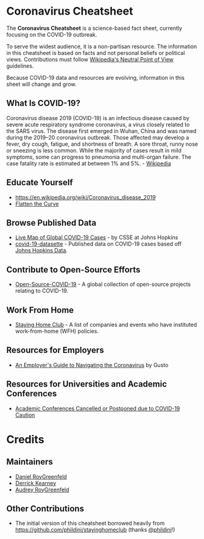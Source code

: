 # Coronavirus Cheatsheet

The **Coronavirus Cheatsheet** is a science-based fact sheet, currently focusing on the COVID-19 outbreak.

To serve the widest audience, it is a non-partisan resource. The information in this cheatsheet is based on facts and not personal beliefs or political views. Contributions must follow [Wikipedia's Neutral Point of View](https://en.wikipedia.org/wiki/Wikipedia:Neutral_point_of_view) guidelines.

Because COVID-19 data and resources are evolving, information in this sheet will change and grow.

## What Is COVID-19?

Coronavirus disease 2019 (COVID-19) is an infectious disease caused by severe acute respiratory syndrome coronavirus, a virus closely related to the SARS virus. The disease first emerged in Wuhan, China and was named during the 2019–20 coronavirus outbreak. Those affected may develop a fever, dry cough, fatigue, and shortness of breath. A sore throat, runny nose or sneezing is less common.  While the majority of cases result in mild symptoms, some can progress to pneumonia and multi-organ failure. The case fatality rate is estimated at between 1% and 5%. - [Wikipedia](https://en.wikipedia.org/wiki/Coronavirus_disease_2019)

## Educate Yourself

- https://en.wikipedia.org/wiki/Coronavirus_disease_2019
- [Flatten the Curve](https://www.flattenthecurve.com/)

## Browse Published Data

- [Live Map of Global COVID-19 Cases](https://www.arcgis.com/apps/opsdashboard/index.html#/bda7594740fd40299423467b48e9ecf6) - by CSSE at Johns Hopkins
- [covid-19-datasette](https://covid-19.datasettes.com/covid/daily_reports) - Published data on COVID-19 cases based off [Johns Hopkins Data](https://github.com/CSSEGISandData/COVID-19).

## Contribute to Open-Source Efforts

- [Open-Source-COVID-19](https://weileizeng.github.io/Open-Source-COVID-19/world) - A global collection of open-source projects relating to COVID-19.

## Work From Home

- [Staying Home Club](https://stayinghome.club/) - A list of companies and events who have instituted work-from-home (WFH) policies.

## Resources for Employers

- [An Employer's Guide to Navigating the Coronavirus](https://gusto.com/blog/people-management/coronavirus-employers-guide) by Gusto

## Resources for Universities and Academic Conferences

- [Academic Conferences Cancelled or Postponed due to COVID-19 Caution](https://docs.google.com/spreadsheets/d/1O3wnaFYSZCgY3Ih4yDw3EIH2SC_-vjhyHwrCQSy0J7M/htmlview?fbclid=IwAR3Z5VxuKicyB5h0dAIRhU5TtZq78dzFBZ45f8G7fI1sBhWEyFIj5rGibME#)

# Credits

## Maintainers

- [Daniel RoyGreenfeld](https://github.com/pydanny)
- [Derrick Kearney](https://github.com/diek)
- [Audrey RoyGreenfeld](https://github.com/audreyr)

## Other Contributions

- The initial version of this cheatsheet borrowed heavily from https://github.com/phildini/stayinghomeclub (thanks [@phildini](https://github.com/phildini)!)
